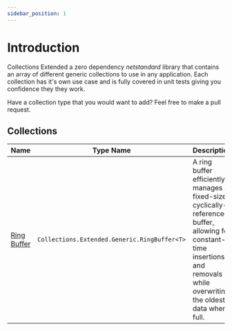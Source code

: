 ```yaml
---
sidebar_position: 1
---
```

# Introduction

Collections Extended a zero dependency _netstandard_ library that contains an array of different generic collections to use in any application. Each collection has it's own use 
case and is fully covered in unit tests giving you confidence they they work. 


Have a collection type that you would want to add? Feel free to make a pull request.


## Collections 

| Name | Type Name | Description                                                                         |
|------|-----------|-------------------------------------------------------------------------------------|
| [Ring Buffer](./generic/ring_buffer.md) | `Collections.Extended.Generic.RingBuffer<T>` | A ring buffer efficiently manages a fixed-size, cyclically-referenced buffer, allowing for constant-time insertions and removals while overwriting the oldest data when full. |